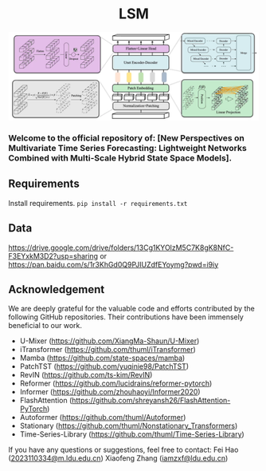 # <center>LSM</center>

![Alt text](./pic/LSM.png)
### Welcome to the official repository of: [New Perspectives on Multivariate Time Series Forecasting: Lightweight Networks Combined with Multi-Scale Hybrid State Space Models]. 

## Requirements

 Install requirements. ```pip install -r requirements.txt```

## Data

https://drive.google.com/drive/folders/13Cg1KYOlzM5C7K8gK8NfC-F3EYxkM3D2?usp=sharing or https://pan.baidu.com/s/1r3KhGd0Q9PJIUZdfEYoymg?pwd=i9iy

## Acknowledgement

We are deeply grateful for the valuable code and efforts contributed by the following GitHub repositories. Their contributions have been immensely beneficial to our work.
- U-Mixer (https://github.com/XiangMa-Shaun/U-Mixer)
- iTransformer (https://github.com/thuml/iTransformer)
- Mamba (https://github.com/state-spaces/mamba)
- PatchTST (https://github.com/yuqinie98/PatchTST)
- RevIN (https://github.com/ts-kim/RevIN)
- Reformer (https://github.com/lucidrains/reformer-pytorch)
- Informer (https://github.com/zhouhaoyi/Informer2020)
- FlashAttention (https://github.com/shreyansh26/FlashAttention-PyTorch)
- Autoformer (https://github.com/thuml/Autoformer)
- Stationary (https://github.com/thuml/Nonstationary_Transformers)
- Time-Series-Library (https://github.com/thuml/Time-Series-Library)


If you have any questions or suggestions, feel free to contact:
Fei Hao (2023110334@m.ldu.edu.cn)
Xiaofeng Zhang (iamzxf@ldu.edu.cn)

